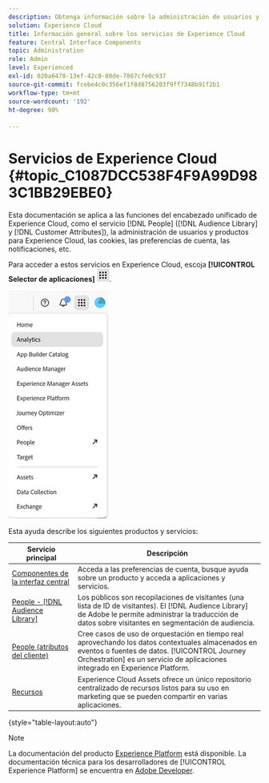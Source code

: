 ```yaml
---
description: Obtenga información sobre la administración de usuarios y productos de Experience Cloud, People (Públicos y Atributos del cliente), Journey Orchestration, Ofertas, Places, Experience Platform y Mobile Services.
solution: Experience Cloud
title: Información general sobre los servicios de Experience Cloud
feature: Central Interface Components
topic: Administration
role: Admin
level: Experienced
exl-id: 020a6478-13ef-42c0-80de-7867cfe0c937
source-git-commit: fcebe4c0c356ef1f8d8756203f9ff7348b91f2b1
workflow-type: tm+mt
source-wordcount: '192'
ht-degree: 90%

---
```


# Servicios de Experience Cloud {#topic_C1087DCC538F4F9A99D983C1BB29EBE0}

Esta documentación se aplica a las funciones del encabezado unificado de Experience Cloud, como el servicio [!DNL People] ([!DNL Audience Library] y [!DNL Customer Attributes]), la administración de usuarios y productos para Experience Cloud, las cookies, las preferencias de cuenta, las notificaciones, etc.

Para acceder a estos servicios en Experience Cloud, escoja **[!UICONTROL Selector de aplicaciones]**
![Selector de servicios](../assets/apps-icon.png).

![Servicios de Experience Cloud](../assets/platform-core-services.png)

Esta ayuda describe los siguientes productos y servicios:

| Servicio principal | Descripción |
|--- |--- |
| [Componentes de la interfaz central](../experience-cloud.md) | Acceda a las preferencias de cuenta, busque ayuda sobre un producto y acceda a aplicaciones y servicios. |
| [People - [!DNL Audience Library]](audiences/overview.md) | Los públicos son recopilaciones de visitantes (una lista de ID de visitantes). El [!DNL Audience Library] de Adobe le permite administrar la traducción de datos sobre visitantes en segmentación de audiencia. |
| [People (atributos del cliente)](customer-attributes/attributes.md) | Cree casos de uso de orquestación en tiempo real aprovechando los datos contextuales almacenados en eventos o fuentes de datos. [!UICONTROL Journey Orchestration] es un servicio de aplicaciones integrado en Experience Platform. |
| [Recursos](assets/experience-cloud-assets.md) | Experience Cloud Assets ofrece un único repositorio centralizado de recursos listos para su uso en marketing que se pueden compartir en varias aplicaciones. |

{style="table-layout:auto"}

>[!NOTE]
>
>La documentación del producto [Experience Platform](https://experienceleague.adobe.com/docs/experience-platform/landing/home.html?lang=es) está disponible. La documentación técnica para los desarrolladores de [!UICONTROL Experience Platform] se encuentra en [Adobe Developer](https://developer.adobe.com/apis).

